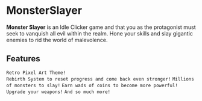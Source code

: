 # MonsterSlayer

**Monster Slayer** is an Idle Clicker game and that you as the protagonist must seek to vanquish all evil within the realm. Hone your skills and slay gigantic enemies to rid the world of malevolence.

## Features
`Retro Pixel Art Theme!`	
`Rebirth System to reset progress and come back even stronger!`
`Millions of monsters to slay!`
`Earn wads of coins to become more powerful!`
`Upgrade your weapons!`
`And so much more!`